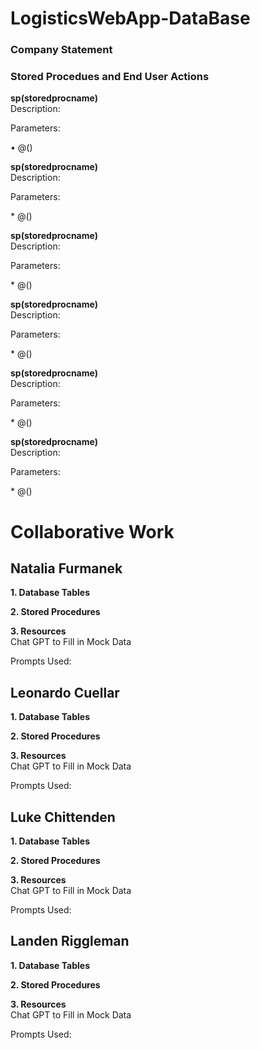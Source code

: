 # LogisticsWebApp-DataBase
### Company Statement

### Stored Procedues and End User Actions
<strong> sp(storedprocname) </strong>
<br> Description: </br>
<p> Parameters: </p>
<p>    • @()  </p>
<strong> sp(storedprocname) </strong>
<br> Description:  </br>
<p> Parameters: </p>
<p>  *	@()  </p>

<strong> sp(storedprocname) </strong>
<br> Description:</br>
<p> Parameters: </p>
<p>  *	@()  </p>
<strong> sp(storedprocname) </strong>
<br> Description: </br>
<p> Parameters: </p>
<p>  *	@()  </p>

<strong> sp(storedprocname) </strong>
<br> Description:  </br>
<p> Parameters: </p>
<p>  *	@()  </p>
<strong> sp(storedprocname) </strong>
<br> Description: </br>
<p> Parameters: </p>
<p>  *	@()  </p>

# Collaborative Work
## Natalia Furmanek 
<strong>1. Database Tables </strong>

<strong>2. Stored Procedures </strong>

<strong>3. Resources </strong>
<br> Chat GPT to Fill in Mock Data </br>
<p> Prompts Used: </p>

## Leonardo Cuellar
<strong>1. Database Tables </strong>

<strong>2. Stored Procedures </strong>

<strong>3. Resources </strong>
<br> Chat GPT to Fill in Mock Data </br>
<p> Prompts Used: </p>

## Luke Chittenden
<strong>1. Database Tables </strong>

<strong>2. Stored Procedures </strong>

<strong>3. Resources </strong>
<br> Chat GPT to Fill in Mock Data </br>
<p> Prompts Used: </p>

## Landen Riggleman
<strong>1. Database Tables </strong>

<strong>2. Stored Procedures </strong>

<strong>3. Resources </strong>
<br> Chat GPT to Fill in Mock Data </br>
<p> Prompts Used: </p>
